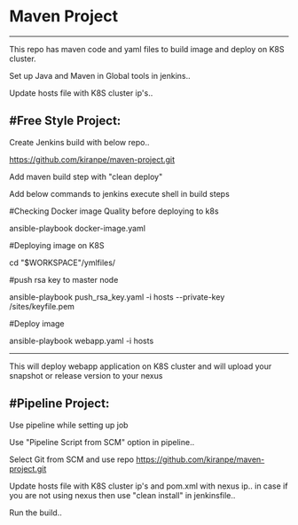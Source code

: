 # Maven Project
------------------------

This repo has maven code and yaml files to build image and deploy on K8S cluster.

Set up Java and Maven in Global tools in jenkins..

Update hosts file with K8S cluster ip's..

#Free Style Project:
---------------------
Create Jenkins build with below repo..

https://github.com/kiranpe/maven-project.git

Add maven build step with "clean deploy"

Add below commands to jenkins execute shell in build steps

#Checking Docker image Quality before deploying to k8s

ansible-playbook docker-image.yaml

#Deploying image on K8S

cd "$WORKSPACE"/ymlfiles/

#push rsa key to master node

ansible-playbook push_rsa_key.yaml -i hosts --private-key /sites/keyfile.pem

#Deploy image

ansible-playbook webapp.yaml -i hosts

----------------------------------------------------------------------

This will deploy webapp application on K8S cluster and will upload your snapshot or release version to your nexus


#Pipeline Project:
-------------------

Use pipeline while setting up job

Use "Pipeline Script from SCM" option in pipeline..

Select Git from SCM and use repo https://github.com/kiranpe/maven-project.git

Update hosts file with K8S cluster ip's and pom.xml with nexus ip.. in case if you are not using nexus then use "clean install" in jenkinsfile..

Run the build..
